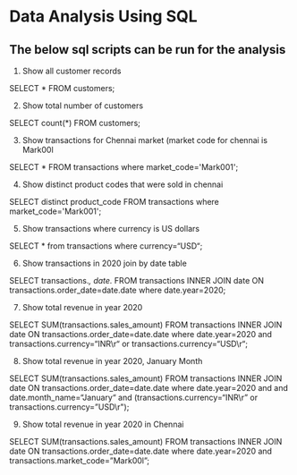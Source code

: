 # Data Analysis Using SQL

## The below sql scripts can be run for the analysis

1.	Show all customer records 

SELECT * FROM customers;

2.	Show total number of customers 

SELECT count(*) FROM customers;

3.	Show transactions for Chennai market (market code for chennai is Mark00l

SELECT * FROM transactions where market_code='Mark001';

4.	Show distinct product codes that were sold in chennai

SELECT distinct product_code FROM transactions where market_code='Mark001';

5.	Show transactions where currency is US dollars 

SELECT * from transactions where currency=“USD“;

6.	Show transactions in 2020 join by date table

SELECT transactions.*, date.* FROM transactions INNER JOIN date ON transactions.order_date=date.date where date.year=2020;

7.	Show total revenue in year 2020

SELECT SUM(transactions.sales_amount) FROM transactions INNER JOIN date ON transactions.order_date=date.date where date.year=2020 and transactions.currency=“INR\r“ or transactions.currency=“USD\r“;

8.	Show total revenue in year 2020, January Month

SELECT SUM(transactions.sales_amount) FROM transactions INNER JOIN date ON transactions.order_date=date.date where date.year=2020 and and date.month_name=“January“ and (transactions.currency=“INR\r” or transactions.currency=”USD\r");

9.	Show total revenue in year 2020 in Chennai

SELECT SUM(transactions.sales_amount) FROM transactions INNER JOIN date ON transactions.order_date=date.date where date.year=2020
and transactions.market_code=”Mark00l”;
